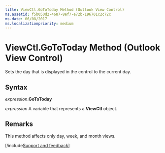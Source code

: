 ```yaml
---
title: ViewCtl.GoToToday Method (Outlook View Control)
ms.assetid: f5b050d2-4687-8ef7-e72b-196701c2c72c
ms.date: 06/08/2017
ms.localizationpriority: medium
---
```



# ViewCtl.GoToToday Method (Outlook View Control)

Sets the day that is displayed in the control to the current day. 


## Syntax

_expression_.**GoToToday**

_expression_ A variable that represents a **ViewCtl** object.


## Remarks

This method affects only day, week, and month views.

[!include[Support and feedback](~/includes/feedback-boilerplate.md)]